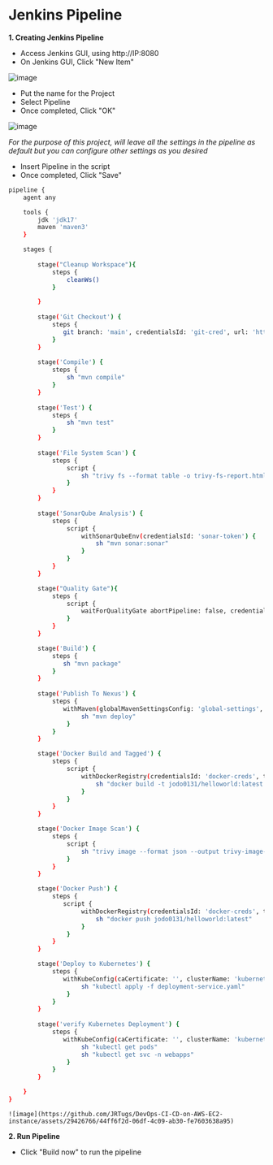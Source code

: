 #  Jenkins Pipeline

**1. Creating Jenkins Pipeline**
  - Access Jenkins GUI, using  http://IP:8080
  - On Jenkins GUI, Click "New Item"

  ![image](https://github.com/JRTugs/DevOps-CI-CD-on-AWS-EC2-instance/assets/29426766/d7e7764f-fb4d-47db-8a32-382c3ba9ee15)

  - Put the name for the Project
  - Select Pipeline
  - Once completed, Click "OK"

  ![image](https://github.com/JRTugs/DevOps-CI-CD-on-AWS-EC2-instance/assets/29426766/ba75ca97-2d1d-4948-acd0-6a01d3419aca)

*For the purpose of this project, will leave all the settings in the pipeline as default but you can configure other settings as you desired*

  - Insert Pipeline in the script
  - Once completed, Click "Save"

```bash
pipeline {
    agent any

    tools {
        jdk 'jdk17'
        maven 'maven3'
    }

    stages {
        
        stage("Cleanup Workspace"){
            steps {
                cleanWs()
            }

        }
        
        stage('Git Checkout') {
            steps {
               git branch: 'main', credentialsId: 'git-cred', url: 'https://github.com/jodo0131/helloworld.git'
            }
        }
        
        stage('Compile') {
            steps {
                sh "mvn compile"
            }
        }
        
        stage('Test') {
            steps {
                sh "mvn test"
            }
        }
        
        stage('File System Scan') {
            steps {
                script {
                    sh "trivy fs --format table -o trivy-fs-report.html ."
                }
            }
        }
        
        stage('SonarQube Analysis') {
            steps {
                script {
                    withSonarQubeEnv(credentialsId: 'sonar-token') {
                        sh "mvn sonar:sonar"
                    }
                }
            }
        }

        stage("Quality Gate"){
            steps {
                script {
                    waitForQualityGate abortPipeline: false, credentialsId: 'sonar-token'
                }
            }
        }

        stage('Build') {
            steps {
               sh "mvn package"
            }
        }
        
        stage('Publish To Nexus') {
            steps {
               withMaven(globalMavenSettingsConfig: 'global-settings', jdk: 'jdk17', maven: 'maven3', mavenSettingsConfig: '', traceability: true) {
                    sh "mvn deploy"
                }
            }
        }

        stage('Docker Build and Tagged') {
            steps {
                script {
                    withDockerRegistry(credentialsId: 'docker-creds', toolName: 'docker') {
                        sh "docker build -t jodo0131/helloworld:latest ."
                    }
                }
            }
        }

        stage('Docker Image Scan') {
            steps {
                script {
                    sh "trivy image --format json --output trivy-image-report.json jodo0131/helloworld:latest"
                }
            }
        }

        stage('Docker Push') {
            steps {
               script {
                    withDockerRegistry(credentialsId: 'docker-creds', toolName: 'docker') {
                        sh "docker push jodo0131/helloworld:latest"
                    }
                }
            }
        }

        stage('Deploy to Kubernetes') {
            steps {
               withKubeConfig(caCertificate: '', clusterName: 'kubernetes', contextName: '', credentialsId: 'k8-cred', namespace: 'webapps', restrictKubeConfigAccess: false, serverUrl: 'https://172.31.20.51:6443') {
                    sh "kubectl apply -f deployment-service.yaml"
                }
            }
        }
        
        stage('verify Kubernetes Deployment') {
            steps {
               withKubeConfig(caCertificate: '', clusterName: 'kubernetes', contextName: '', credentialsId: 'k8-cred', namespace: 'webapps', restrictKubeConfigAccess: false, serverUrl: 'https://172.31.20.51:6443') {
                    sh "kubectl get pods"
                    sh "kubectl get svc -n webapps"
                }
            }
        }

    }
}
```
    ![image](https://github.com/JRTugs/DevOps-CI-CD-on-AWS-EC2-instance/assets/29426766/44ff6f2d-06df-4c09-ab30-fe7603638a95)

**2. Run Pipeline**
  - Click "Build now" to run the pipeline
  

